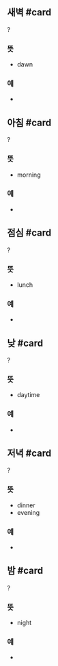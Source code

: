## 새벽 #card
?
### 뜻
- dawn
### 예
-

## 아침 #card
?
### 뜻
- morning
### 예
-
<!--SR:!2025-02-03,83,270-->

## 점심 #card
?
### 뜻
- lunch
### 예
-

## 낮 #card
?
### 뜻
- daytime
### 예
-
<!--SR:!2024-12-10,32,272-->


## 저녁 #card
?
### 뜻
- dinner
- evening
### 예
-
<!--SR:!2024-12-13,18,255-->

## 밤 #card
?
### 뜻
- night
### 예
-
<!--SR:!2024-12-31,43,295-->
